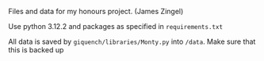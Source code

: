 Files and data for my honours project. (James Zingel)

Use python 3.12.2 and packages as specified in `requirements.txt`

All data is saved by `giquench/libraries/Monty.py` into `/data`. Make sure that this is backed up
